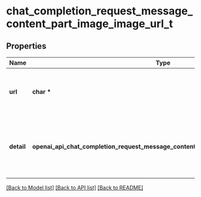 # chat_completion_request_message_content_part_image_image_url_t

## Properties
Name | Type | Description | Notes
------------ | ------------- | ------------- | -------------
**url** | **char \*** | Either a URL of the image or the base64 encoded image data. | 
**detail** | **openai_api_chat_completion_request_message_content_part_image_image_url_DETAIL_e** | Specifies the detail level of the image. Learn more in the [Vision guide](/docs/guides/vision/low-or-high-fidelity-image-understanding). | [optional] [default to 'auto']

[[Back to Model list]](../README.md#documentation-for-models) [[Back to API list]](../README.md#documentation-for-api-endpoints) [[Back to README]](../README.md)


